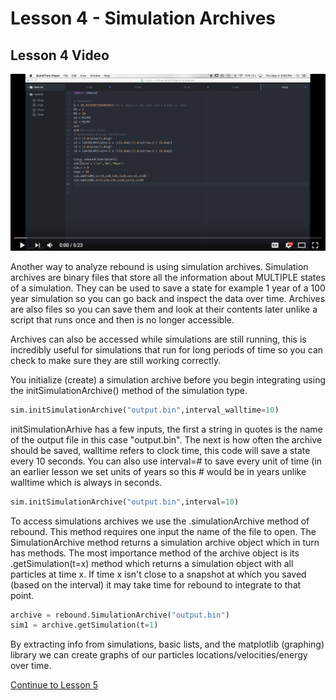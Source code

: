 # Lesson 4 - Simulation Archives
## Lesson 4 Video
[![Alt text](/L4.png)](https://www.youtube.com/watch?v=iVEDWsfICPA)


Another way to analyze rebound is using simulation archives. Simulation archives are binary files that store all the information about MULTIPLE states of a simulation. They can be used to save a state for example 1 year of a 100 year simulation so you can go back and inspect the data over time. Archives are also files so you can save them and look at their contents later unlike a script that runs once and then is no longer accessible. 

Archives can also be accessed while simulations are still running, this is incredibly useful for simulations that run for long periods of time so you can check to make sure they are still working correctly.

You initialize (create) a simulation archive before you begin integrating using the initSimulationArchive() method of the simulation type.
```python
sim.initSimulationArchive("output.bin",interval_walltime=10)
```
initSimulationArhive has a few inputs, the first a string in quotes is the name of the output file in this case "output.bin". The next is how often the archive should be saved, walltime refers to clock time, this code will save a state every 10 seconds. You can also use interval=# to save every unit of time (in an earlier lesson we set units of years so this # would be in years unlike walltime which is always in seconds.
```python
sim.initSimulationArchive("output.bin",interval=10)
```

To access simulations archives we use the .simulationArchive method of rebound. This method requires one input the name of the file to open. The SimulationArchive method returns a simulation archive object which in turn has methods. The most importance method of the archive object is its .getSimulation(t=x) method which returns a simulation object with all particles at time x. If time x isn't close to a snapshot at which you saved (based on the interval) it may take time for rebound to integrate to that point.
```python
archive = rebound.SimulationArchive("output.bin")
sim1 = archive.getSimulation(t=1)
```
By extracting info from simulations, basic lists, and the matplotlib (graphing) library we can create graphs of our particles locations/velocities/energy over time.

[Continue to Lesson 5](https://github.com/UncleIroh/Learning-Rebound/edit/master/Lesson5.md)

